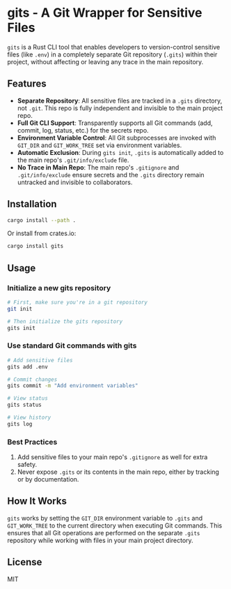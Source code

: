# gits - A Git Wrapper for Sensitive Files

`gits` is a Rust CLI tool that enables developers to version-control sensitive files (like `.env`) in a completely separate Git repository (`.gits`) within their project, without affecting or leaving any trace in the main repository.

## Features

- **Separate Repository**: All sensitive files are tracked in a `.gits` directory, not `.git`. This repo is fully independent and invisible to the main project repo.
- **Full Git CLI Support**: Transparently supports all Git commands (add, commit, log, status, etc.) for the secrets repo.
- **Environment Variable Control**: All Git subprocesses are invoked with `GIT_DIR` and `GIT_WORK_TREE` set via environment variables.
- **Automatic Exclusion**: During `gits init`, `.gits` is automatically added to the main repo's `.git/info/exclude` file.
- **No Trace in Main Repo**: The main repo's `.gitignore` and `.git/info/exclude` ensure secrets and the `.gits` directory remain untracked and invisible to collaborators.

## Installation

```bash
cargo install --path .
```

Or install from crates.io:

```bash
cargo install gits
```

## Usage

### Initialize a new gits repository

```bash
# First, make sure you're in a git repository
git init

# Then initialize the gits repository
gits init
```

### Use standard Git commands with gits

```bash
# Add sensitive files
gits add .env

# Commit changes
gits commit -m "Add environment variables"

# View status
gits status

# View history
gits log
```

### Best Practices

1. Add sensitive files to your main repo's `.gitignore` as well for extra safety.
2. Never expose `.gits` or its contents in the main repo, either by tracking or by documentation.

## How It Works

`gits` works by setting the `GIT_DIR` environment variable to `.gits` and `GIT_WORK_TREE` to the current directory when executing Git commands. This ensures that all Git operations are performed on the separate `.gits` repository while working with files in your main project directory.

## License

MIT
